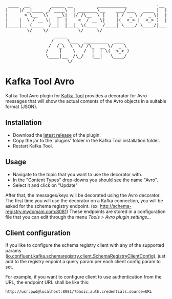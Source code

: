 <pre>
 ____  __.       _____ __         ___________           .__   
|    |/ _|____ _/ ____\  | _______\__    ___/___   ____ |  |  
|      < \__  \\   __\|  |/ /\__  \ |    | /  _ \ /  _ \|  |  
|    |  \ / __ \|  |  |    <  / __ \|    |(  <_> |  <_> )  |__
|____|__ (____  /__|  |__|_ \(____  /____| \____/ \____/|____/
        \/    \/           \/     \/                          
                  _____                                       
                 /  _  \___  _________  ____                  
                /  /_\  \  \/ /\_  __ \/  _ \                 
               /    |    \   /  |  | \(  <_> )                
               \____|__  /\_/   |__|   \____/                 
                       \/                                     
</pre>

Kafka Tool Avro
================

Kafka Tool Avro plugin for [Kafka Tool](http://www.kafkatool.com/) provides a decorator for Avro messages that will show the actual contents of the Avro objects in a suitable format (JSON).

Installation
------------

* Download the [latest release](https://github.com/laymain/kafka-tool-avro/releases/latest) of the plugin.
* Copy the jar to the 'plugins' folder in the Kafka Tool installation folder.
* Restart Kafka Tool.

Usage
-----

* Navigate to the topic that you want to use the decorator with.
* In the "Content Types" drop-downs you should see the name "Avro".
* Select it and click on "Update"

After that, the messages/keys will be decorated using the Avro decorator.
The first time you will use the decorator on a Kafka connection, you will be asked for the schema registry endpoint.
(ex: http://schema-registry.mydomain.com:8081)
These endpoints are stored in a configuration file that you can edit through the menu _Tools > Avro plugin settings..._

Client configuration
-----
If you like to configure the schema registry client with any of the supported params ([io.confluent.kafka.schemaregistry.client.SchemaRegistryClientConfig](https://github.com/confluentinc/schema-registry/blob/master/client/src/main/java/io/confluent/kafka/schemaregistry/client/SchemaRegistryClientConfig.java)), just add to the registry enpoint a query param per each client config param to set.

For example, if you want to configure client to use authentication from the URL, the endpoint URL shall be like this:

    http://usr:pwd@localhost:8081/?basic.auth.credentials.source=URL
